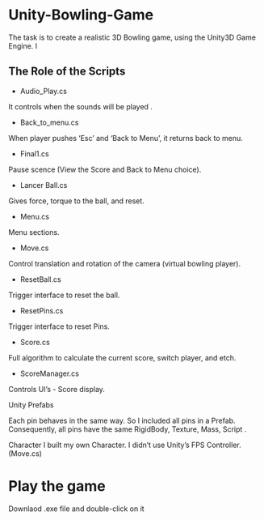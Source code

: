 # Unity-Bowling-Game

The task is to create a realistic 3D Bowling game, using the Unity3D Game Engine. I


## The Role of the Scripts 

*	Audio_Play.cs

It controls when the sounds will be played . 

*	Back_to_menu.cs

When player pushes ‘Esc’ and ‘Back to Menu’, it returns back to menu.

*	Final1.cs 

Pause scence (View the Score and Back to Menu choice).

*	Lancer Ball.cs  

Gives force, torque to the ball, and reset.

*	Menu.cs

Menu sections.

*	Move.cs

Control translation and rotation of the camera (virtual bowling player).

*	ResetBall.cs 

Trigger interface to reset the ball.

*	ResetPins.cs

Trigger interface to reset Pins.

*	Score.cs  

Full algorithm to calculate the current score, switch player, and etch.

*	ScoreManager.cs  

Controls UI’s - Score display.

Unity Prefabs 

Each pin behaves in the same way. So I included all pins in a Prefab. Consequently, all pins have the same RigidBody, Texture, Mass, Script .

Character
I built my own Character. 
I didn’t use Unity’s FPS Controller. (Move.cs)


# Play the game 
 Downlaod .exe file and double-click on it


